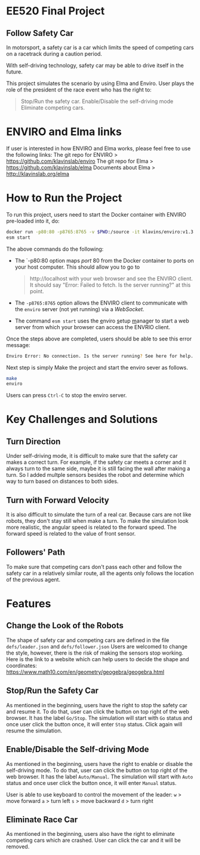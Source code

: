 EE520 Final Project
===

Follow Safety Car
---
In motorsport, a safety car is a car which limits the speed of competing cars on a racetrack during a caution period. 

With self-driving technology, safety car may be able to drive itself in the future.

This project simulates the scenario by using Elma and Enviro. User plays the role of the president of the race event who has the right to:
> Stop/Run the safety car.
> Enable/Disable the self-driving mode
> Eliminate competing cars.

ENVIRO and Elma links
===
If user is interested in how ENVIRO and Elma works, please feel free to use the following links:
The git repo for ENVIRO > https://github.com/klavinslab/enviro
The git repo for Elma > https://github.com/klavinslab/elma
Documents about Elma > http://klavinslab.org/elma

How to Run the Project
===
To run this project, users need to start the Docker container with ENVIRO pre-loaded into it, do:

```bash
docker run -p80:80 -p8765:8765 -v $PWD:/source -it klavins/enviro:v1.3 bash
esm start
```

The above commands do the following:

- The `-p80:80 option maps *port* 80 from the Docker container to ports on your host computer. This should allow you to go to 
    > http://localhost
    with your web browser and see the ENVIRO client. It should say "Error: Failed to fetch. Is the server running?" at this point. 

- The `-p8765:8765` option allows the ENVIRO client to communicate with the `enviro` server (not yet running) via a *WebSocket*.

- The command `esm start` uses the <u>e</u>nviro <u>s</u>etup <u>m</u>anager to start a web server from which your browser can access the ENVRIO client. 

Once the steps above are completed, users should be able to see this error message:
```bash
Enviro Error: No connection. Is the server running? See here for help.
```

Next step is simply Make the project and start the enviro sever as follows.
```bash
make
enviro
```
Users can press `Ctrl-C` to stop the enviro server.

Key Challenges and Solutions
===
Turn Direction
---
Under self-driving mode, it is difficult to make sure that the safety car makes a correct turn. For example, if the safety car meets a corner and it always turn to the same side, maybe it is still facing the wall after making a turn. So I added multple sensors besides the robot and determine which way to turn based on distances to both sides.

Turn with Forward Velocity 
---
It is also difficult to simulate the turn of a real car. Because cars are not like robots, they don't stay still when make a turn. To make the simulation look more realistic, the angular speed is related to the forward speed. The forward speed is related to the value of front sensor. 

Followers' Path
---
To make sure that competing cars don't pass each other and follow the safety car in a relatively similar route, all the agents only follows the location of the previous agent. 

Features
===
Change the Look of the Robots
---
The shape of safety car and competing cars are defined in the file `defs/leader.json` and `defs/follower.json`
Users are welcomed to change the style, however, there is the risk of making the sensors stop working.
Here is the link to a website which can help users to decide the shape and coordinates:
https://www.math10.com/en/geometry/geogebra/geogebra.html

Stop/Run the Safety Car
---
As mentioned in the beginning, users have the right to stop the safety car and resume it. To do that, user can click the button on top right of the web browser. It has the label `Go/Stop`.
The simulation will start with `Go` status and once user click the button once, it will enter `Stop` status. Click again will resume the simulation.

Enable/Disable the Self-driving Mode
---
As mentioned in the beginning, users have the right to enable or disable the self-driving mode. To do that, user can click the button on top right of the web browser. It has the label `Auto/Manual`.
The simulation will start with `Auto` status and once user click the button once, it will enter `Manual` status.

User is able to use keyboard to control the movement of the leader:
`w` > move forward
`a` > turn left
`s` > move backward
`d` > turn right

Eliminate Race Car
---
As mentioned in the beginning, users also have the right to eliminate competing cars which are crashed. User can click the car and it will be removed. 

